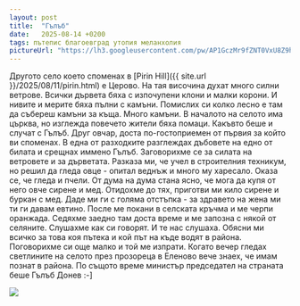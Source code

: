 ```yaml
---
layout: post
title:  "Гълъб"
date:   2025-08-14 +0200
tags: пътепис благоевград утопия меланхолия
pictureUrl: "https://lh3.googleusercontent.com/pw/AP1GczMr9fZNT0VxU8Z9hKYMtOfxcPgiBd-OUL32P0IllDzbx7VUKoiFIESqFSpd6zqwUyYmuYN9njePBd8S74xYSdpsJ7J4qt8BM2SGonoA6DM99F_arRBQw-e36LwBbpYs903scYVyHLau0HyhxQhnd753Stf12GCW5CTUPqjrip06EyQKD_CApXR4yY5qbZOgVz1RpmNSrNFR4TESqN26YyQP9gaZKUcEIPCwKPBEX5FKAKMF9eBb3FujwEvA_1WmuFbou8FRKzkLSxpmnvPOW8Xp4nV3U731Y96I5tNNpsYaA9qaQMwcWz3ZpLp1_yEoYyhmtqZ0930B76PEAUl8CRmdGnOq5kr4Vv_RAYOqsoY3A1iVO_Cwnl1sdYbDyq-7jNdt3clBaZhoKvCG8ld-Rx_6zSaMA9LgJKP6cCjf7Y28UnEzBKS-Wrw01ZXybA96r-Q-V8xhANhDuwIf0xs6hEmGTsdC0dGwefVdE21Z6EoLFp-6PX-5-e8q4lADlUNFpvZWKMv-9cf6Gc7-vGRN69qDswqRE8ILGYwQs5xpAf-vNtuqGZPqLidoxJzInKEBP7PRmFo-SeSpUPMtwvDZ_kpghB2bXPW02Po_jV5uwkatNlatIhEn-FREwKyaxs4dywIiVnGwlQcHrcgRTQLqDy9I7CFfaidVTDWQBC4XzRftebzFojkIMxUUIQziMvVUOe713dQA0vTtzSmsMadk4nBMeO-_ATE6h1SHSc_pfnrFLJi5bzO7ukZu4fh4VQ4eHyUi6wWdOkVE0BhNNSxFBobV6rvSCrYsEZ6-6eG9y7Op-DPAIa8k1xe44ELrBT08eGyLk8e5wb-IROF8AP7sXszFaQxLNf1y3AIXQmgRNnQu3asZZdI5nzSVAwLQL5Hbv4Zo6_2KGfxWatVhMLgQne0f59v2R0OXK7m8TFc4H8k8H9pYhMEZAzPN9A=w958-h538-no"
---
```

Другото село което споменах в [Pirin Hill]({{ site.url }}/2025/08/11/pirin.html) е Церово.
На тая височина духат много силни ветрове. Всички дървета бяха с изпочупени клони и малки корони.
И нивите и мерите бяха пълни с камъни. Помислих си колко лесно е там да събереш камъни за къща.
Много камъни. В началото на селото има църква, но изглежда повечето жители бяха помаци.
Какъвто беше и случат с Гълъб. Друг овчар, доста по-гостоприемен от първия за който ви споменах.
В една от разходките разглеждах дъбовете на едно от билата и срещнах иммено Гълъб.
Заговорихме се за силата на ветровете и за дърветата. Разказа ми, че учел в строителния техникум,
но решил да гледа овце - опитал веднъж и много му харесало. Оказа се, че гледа и пчели.
От дума на дума стана ясно, че мога да купя от него овче сирене и мед. Отидохме до тях, приготви ми
кило сирене и буркан с мед. Даде ми ги с голяма отстъпка - за здравето на жена ми ти ги давам евтино.
После ме покани в селската кръчма и ме черпи оранжада. Седяхме заедно там доста време и ме запозна 
с някой от селяните. Слушахме как си говорят. И те нас слушаха. Обясни ми всичко за това коя
пътека и кой път на къде водят в района. Поговорихме си още малко и той ме изпрати.
Когато вечер гледах светлините на селото през прозореца в Еленово вече знаех, че имам познат в района.
По същото време министър председател на страната беше Гълъб Донев :-]

![]({{page.pictureUrl}})